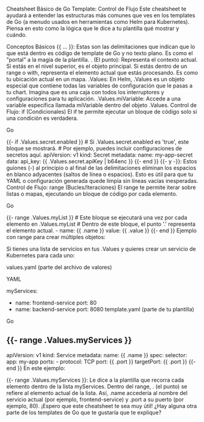 Cheatsheet Básico de Go Template: Control de Flujo
Este cheatsheet te ayudará a entender las estructuras más comunes que ves en los templates de Go (a menudo usados en herramientas como Helm para Kubernetes). Piensa en esto como la lógica que le dice a tu plantilla qué mostrar y cuándo.

Conceptos Básicos
{{ ... }}: Estas son las delimitaciones que indican que lo que está dentro es código de template de Go y no texto plano. Es como el "portal" a la magia de la plantilla.
. (El punto): Representa el contexto actual. Si estás en el nivel superior, es el objeto principal. Si estás dentro de un range o with, representa el elemento actual que estás procesando. Es como tu ubicación actual en un mapa.
.Values: En Helm, .Values es un objeto especial que contiene todas las variables de configuración que le pasas a tu chart. Imagina que es una caja con todos los interruptores y configuraciones para tu aplicación.
.Values.miVariable: Accede a una variable específica llamada miVariable dentro del objeto .Values.
Control de Flujo: if (Condicionales)
El if te permite ejecutar un bloque de código solo si una condición es verdadera.

Go

{{- if .Values.secret.enabled }}
    # Si .Values.secret.enabled es 'true', este bloque se mostrará.
    # Por ejemplo, puedes incluir configuraciones de secretos aquí.
    apiVersion: v1
    kind: Secret
    metadata:
      name: my-app-secret
    data:
      api_key: {{ .Values.secret.apiKey | b64enc }}
{{- end }}
{{- y -}}: Estos guiones (-) al principio o al final de las delimitaciones eliminan los espacios en blanco adyacentes (saltos de línea o espacios). Esto es útil para que tu YAML o configuración generada quede limpia sin líneas vacías inesperadas.
Control de Flujo: range (Bucles/Iteraciones)
El range te permite iterar sobre listas o mapas, ejecutando un bloque de código por cada elemento.

Go

{{- range .Values.myList }}
    # Este bloque se ejecutará una vez por cada elemento en .Values.myList
    # Dentro de este bloque, el punto '.' representa el elemento actual.
    - name: {{ .name }}
      value: {{ .value }}
{{- end }}
Ejemplo con range para crear múltiples objetos:

Si tienes una lista de servicios en tus .Values y quieres crear un servicio de Kubernetes para cada uno:

values.yaml (parte del archivo de valores)

YAML

myServices:
  - name: frontend-service
    port: 80
  - name: backend-service
    port: 8080
template.yaml (parte de tu plantilla)

Go

{{- range .Values.myServices }}
---
apiVersion: v1
kind: Service
metadata:
  name: {{ .name }}
spec:
  selector:
    app: my-app
  ports:
    - protocol: TCP
      port: {{ .port }}
      targetPort: {{ .port }}
{{- end }}
En este ejemplo:

{{- range .Values.myServices }}: Le dice a la plantilla que recorra cada elemento dentro de la lista myServices.
Dentro del range, . (el punto) se refiere al elemento actual de la lista. Así, .name accedería al nombre del servicio actual (por ejemplo, frontend-service) y .port a su puerto (por ejemplo, 80).
¡Espero que este cheatsheet te sea muy útil! ¿Hay alguna otra parte de los templates de Go que te gustaría que te explique?